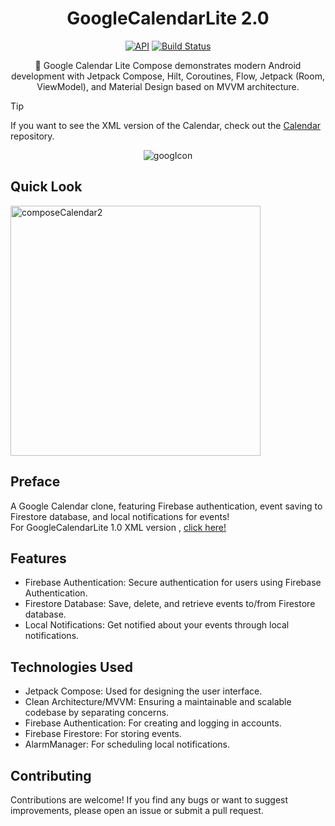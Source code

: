 <h1 align="center">GoogleCalendarLite 2.0</h1>

<p align="center">
  <a href="https://android-arsenal.com/api?level=21"><img alt="API" src="https://img.shields.io/badge/API-21%2B-brightgreen.svg?style=flat"/></a>
  <a href="https://github.com/eaglenguyen/GoogleCalendarLite-2.0/actions"><img alt="Build Status" src="https://github.com/skydoves/pokedex-compose/workflows/Android%20CI/badge.svg"/></a> <br>
</p>

<p align="center">  
📆 Google Calendar Lite Compose demonstrates modern Android development with Jetpack Compose, Hilt, Coroutines, Flow, Jetpack (Room, ViewModel), and Material Design based on MVVM architecture.
</p>



> [!TIP]
> If you want to see the XML version of the Calendar, check out the [Calendar](https://github.com/eaglenguyen/GoogleCalendarLite) repository.


<p align="center">
<img src="https://github.com/user-attachments/assets/fd21853c-941d-4aa1-aeec-87bb3c46b8c8" alt="googIcon"/>
</p>

## Quick Look
<img src="https://github.com/user-attachments/assets/d034a9de-59f0-4c0f-9695-669ed8d303da" alt="composeCalendar2" width="400"  />




## Preface
A Google Calendar clone, featuring Firebase authentication, event saving to Firestore database, and local notifications for events! <br>
For GoogleCalendarLite 1.0 XML version , [click here!](https://github.com/eaglenguyen/GoogleCalendarLite) <br>


## Features

* Firebase Authentication: Secure authentication for users using Firebase Authentication.
* Firestore Database: Save, delete, and retrieve events to/from Firestore database.
* Local Notifications: Get notified about your events through local notifications.

## Technologies Used
* Jetpack Compose: Used for designing the user interface.
* Clean Architecture/MVVM: Ensuring a maintainable and scalable codebase by separating concerns.
* Firebase Authentication: For creating and logging in accounts.
* Firebase Firestore: For storing events.
* AlarmManager: For scheduling local notifications.

## Contributing
Contributions are welcome! If you find any bugs or want to suggest improvements, please open an issue or submit a pull request.



